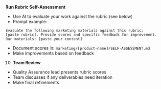 **Run Rubric Self-Assessment**
- Use AI to evaluate your work against the rubric (see below)
- Prompt example:
```
Evaluate the following marketing materials against this rubric:
[paste rubric]. Provide scores and specific feedback for improvement.
Our materials: [paste your content]
```
- Document scores in: `marketing/[product-name]/SELF-ASSESSMENT.md`
- Make improvements based on feedback
10. **Team Review**
- Quality Assurance lead presents rubric scores
- Team discusses if any deliverables need iteration
- Make final refinements
